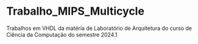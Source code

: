 # Trabalho_MIPS_Multicycle
Trabalhos em VHDL da matéria de Laboratório de Arquitetura do curso de Ciência da Computação do semestre 2024.1
